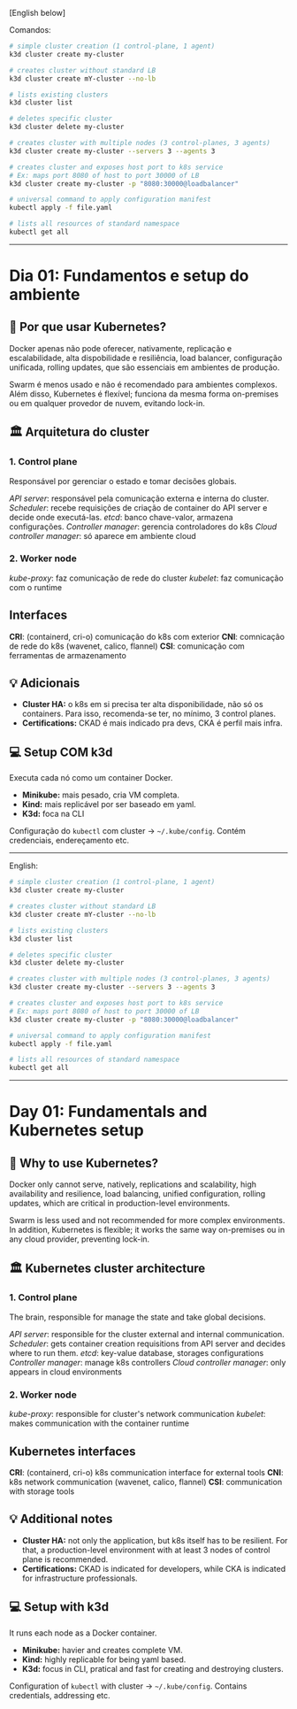 [English below]

Comandos:

```bash
# simple cluster creation (1 control-plane, 1 agent)
k3d cluster create my-cluster

# creates cluster without standard LB
k3d cluster create mY-cluster --no-lb

# lists existing clusters
k3d cluster list

# deletes specific cluster
k3d cluster delete my-cluster

# creates cluster with multiple nodes (3 control-planes, 3 agents)
k3d cluster create my-cluster --servers 3 --agents 3

# creates cluster and exposes host port to k8s service
# Ex: maps port 8080 of host to port 30000 of LB
k3d cluster create my-cluster -p "8080:30000@loadbalancer"

# universal command to apply configuration manifest
kubectl apply -f file.yaml

# lists all resources of standard namespace
kubectl get all
```

---

# Dia 01: Fundamentos e setup do ambiente

## 🚀 Por que usar Kubernetes?

Docker apenas não pode oferecer, nativamente, replicação e escalabilidade, alta dispobilidade e resiliência, load balancer, configuração unificada, rolling updates, que são essenciais em ambientes de produção.

Swarm é menos usado e não é recomendado para ambientes complexos. Além disso, Kubernetes é flexível; funciona da mesma forma on-premises ou em qualquer provedor de nuvem, evitando lock-in.

## 🏛️ Arquitetura do cluster

### 1. Control plane

Responsável por gerenciar o estado e tomar decisões globais.

*API server*: responsável pela comunicação externa e interna do cluster.
*Scheduler*: recebe requisições de criação de container do API server e decide onde executá-las.
*etcd*: banco chave-valor, armazena configurações.
*Controller manager*: gerencia controladores do k8s
*Cloud controller manager*: só aparece em ambiente cloud

### 2. Worker node

*kube-proxy*: faz comunicação de rede do cluster
*kubelet*: faz comunicação com o runtime

## Interfaces

**CRI**: (containerd, cri-o) comunicação do k8s com exterior
**CNI**: comnicação de rede do k8s (wavenet, calico, flannel)
**CSI**: comunicação com ferramentas de armazenamento

## 💡 Adicionais

* **Cluster HA:** o k8s em si precisa ter alta disponibilidade, não só os containers. Para isso, recomenda-se ter, no mínimo, 3 control planes.
* **Certifications:** CKAD é mais indicado pra devs, CKA é perfil mais infra.

## 💻 Setup COM k3d

Executa cada nó como um container Docker.

* **Minikube:** mais pesado, cria VM completa.
* **Kind:** mais replicável por ser baseado em yaml.
* **K3d:** foca na  CLI

Configuração do `kubectl` com cluster -> `~/.kube/config`. Contém credenciais, endereçamento etc.

---

English:

```bash
# simple cluster creation (1 control-plane, 1 agent)
k3d cluster create my-cluster

# creates cluster without standard LB
k3d cluster create mY-cluster --no-lb

# lists existing clusters
k3d cluster list

# deletes specific cluster
k3d cluster delete my-cluster

# creates cluster with multiple nodes (3 control-planes, 3 agents)
k3d cluster create my-cluster --servers 3 --agents 3

# creates cluster and exposes host port to k8s service
# Ex: maps port 8080 of host to port 30000 of LB
k3d cluster create my-cluster -p "8080:30000@loadbalancer"

# universal command to apply configuration manifest
kubectl apply -f file.yaml

# lists all resources of standard namespace
kubectl get all
```

---

# Day 01: Fundamentals and Kubernetes setup

## 🚀 Why to use Kubernetes?

Docker only cannot serve, natively, replications and scalability, high availability and resilience, load balancing, unified configuration, rolling updates, which are critical in production-level environments.

Swarm is less used and not recommended for more complex environments. In addition, Kubernetes is flexible; it works the same way on-premises ou in any cloud provider, preventing lock-in.

## 🏛️ Kubernetes cluster architecture

### 1. Control plane

The brain, responsible for manage the state and take global decisions.

*API server*: responsible for the cluster external and internal communication.
*Scheduler*: gets container creation requisitions from API server and decides where to run them.
*etcd*: key-value database, storages configurations
*Controller manager*: manage k8s controllers
*Cloud controller manager*: only appears in cloud environments

### 2. Worker node

*kube-proxy*: responsible for cluster's network communication
*kubelet*: makes communication with the container runtime

## Kubernetes interfaces

**CRI**: (containerd, cri-o) k8s communication interface for external tools
**CNI**: k8s network communication (wavenet, calico, flannel)
**CSI**: communication with storage tools 

## 💡 Additional notes

* **Cluster HA:** not only the application, but k8s itself has to be resilient. For that, a production-level environment with at least 3 nodes of control plane is recommended.
* **Certifications:** CKAD is indicated for developers, while CKA is indicated for infrastructure professionals.

## 💻 Setup with k3d

It runs each node as a Docker container.

* **Minikube:** havier and creates complete VM.
* **Kind:** highly replicable for being yaml based.
* **K3d:** focus in CLI, pratical and fast for creating and destroying clusters.

Configuration of `kubectl` with cluster -> `~/.kube/config`. Contains credentials, addressing etc.